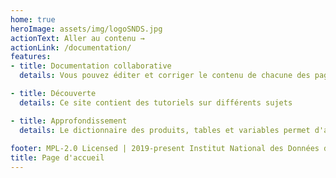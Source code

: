 ```yaml
---
home: true
heroImage: assets/img/logoSNDS.jpg
actionText: Aller au contenu →
actionLink: /documentation/
features:
- title: Documentation collaborative 
  details: Vous pouvez éditer et corriger le contenu de chacune des pages

- title: Découverte
  details: Ce site contient des tutoriels sur différents sujets

- title: Approfondissement
  details: Le dictionnaire des produits, tables et variables permet d'aller chercher des informations détaillées
 
footer: MPL-2.0 Licensed | 2019-present Institut National des Données de Santé
title: Page d'accueil
---
```

<!-- SPDX-License-Identifier: MPL-2.0 -->

